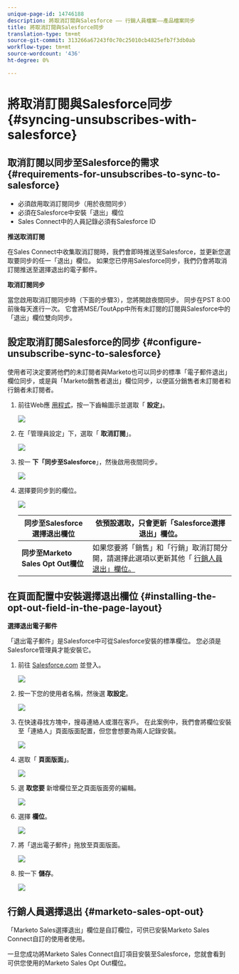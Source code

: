 ```yaml
---
unique-page-id: 14746188
description: 將取消訂閱與Salesforce —— 行銷人員檔案——產品檔案同步
title: 將取消訂閱與Salesforce同步
translation-type: tm+mt
source-git-commit: 313266a67243f0c70c25010cb4825efb7f3db0ab
workflow-type: tm+mt
source-wordcount: '436'
ht-degree: 0%

---
```



# 將取消訂閱與Salesforce同步 {#syncing-unsubscribes-with-salesforce}

## 取消訂閱以同步至Salesforce的需求 {#requirements-for-unsubscribes-to-sync-to-salesforce}

* 必須啟用取消訂閱同步（用於夜間同步）
* 必須在Salesforce中安裝「退出」欄位
* Sales Connect中的人員記錄必須有Salesforce ID

**推送取消訂閱**

在Sales Connect中收集取消訂閱時，我們會即時推送至Salesforce，並更新您選取要同步的任一「退出」欄位。 如果您已停用Salesforce同步，我們仍會將取消訂閱推送至選擇退出的電子郵件。

**取消訂閱同步**

當您啟用取消訂閱同步時（下面的步驟3），您將開啟夜間同步。 同步在PST 8:00前後每天進行一次。 它會將MSE/ToutApp中所有未訂閱的訂閱與Salesforce中的「退出」欄位雙向同步。

## 設定取消訂閱Salesforce的同步 {#configure-unsubscribe-sync-to-salesforce}

使用者可決定要將他們的未訂閱者與Marketo也可以同步的標準「電子郵件退出」欄位同步，或是與「Marketo銷售者退出」欄位同步，以便區分銷售者未訂閱者和行銷者未訂閱者。

1. 前往Web應 [用程式](http://toutapp.com/login)，按一下齒輪圖示並選取「 **設定」**。

   ![](assets/one-1.png)

1. 在「管理員設定」下，選取「 **取消訂閱**」。

   ![](assets/two-2.png)

1. 按一 **下「同步至Salesforce**」，然後啟用夜間同步。

   ![](assets/three-2.png)

1. 選擇要同步到的欄位。

   ![](assets/4.png)

   | **同步至Salesforce選擇退出欄位** | 依預設選取，只會更新「Salesforce選擇退出」欄位。 |
   |---|---|
   | **同步至Marketo Sales Opt Out欄位** | 如果您要將「銷售」和「行銷」取消訂閱分開，請選擇此選項以更新其他「 [行銷人員退出」欄位。](#msoo) |

## 在頁面配置中安裝選擇退出欄位 {#installing-the-opt-out-field-in-the-page-layout}

**選擇退出電子郵件**

「退出電子郵件」是Salesforce中可從Salesforce安裝的標準欄位。 您必須是Salesforce管理員才能安裝它。

1. 前往 [Salesforce.com](http://Salesforce.com) 並登入。

   ![](assets/five-1.png)

1. 按一下您的使用者名稱，然後選 **取設定**。

   ![](assets/six-1.png)

1. 在快速尋找方塊中，搜尋連絡人或潛在客戶。 在此案例中，我們會將欄位安裝至「連絡人」頁面版面配置，但您會想要為兩人記錄安裝。

   ![](assets/seven-1.png)

1. 選取「 **頁面版面」**。

   ![](assets/eight-1.png)

1. 選 **取您要** 新增欄位至之頁面版面旁的編輯。

   ![](assets/nine.png)

1. 選擇 **欄位**。

   ![](assets/ten.png)

1. 將「退出電子郵件」拖放至頁面版面。

   ![](assets/11.png)

1. 按一下 **儲存**。

   ![](assets/twelve.png)

## 行銷人員選擇退出 {#marketo-sales-opt-out}

「Marketo Sales選擇退出」欄位是自訂欄位，可供已安裝Marketo Sales Connect自訂的使用者使用。

一旦您成功將Marketo Sales Connect自訂項目安裝至Salesforce，您就會看到可供您使用的Marketo Sales Opt Out欄位。
